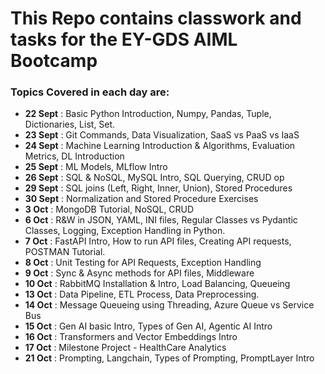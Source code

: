 # This Repo contains classwork and tasks for the EY-GDS AIML Bootcamp
### Topics Covered in each day are:
- **22 Sept**  : Basic Python Introduction, Numpy, Pandas, Tuple, Dictionaries, List, Set.
- **23 Sept**  : Git Commands, Data Visualization, SaaS vs PaaS vs IaaS
- **24 Sept**  : Machine Learning Introduction & Algorithms, Evaluation Metrics, DL Introduction 
- **25 Sept**  : ML Models, MLflow Intro
- **26 Sept**  : SQL & NoSQL, MySQL Intro, SQL Querying, CRUD op
- **29 Sept**  : SQL joins (Left, Right, Inner, Union), Stored Procedures
- **30 Sept**  : Normalization and Stored Procedure Exercises
- **3 Oct**    : MongoDB Tutorial, NoSQL, CRUD
- **6 Oct**    : R&W in JSON, YAML, INI files, Regular Classes vs Pydantic Classes, Logging, Exception Handling in Python.
- **7 Oct**    : FastAPI Intro, How to run API files, Creating API requests, POSTMAN Tutorial.
- **8 Oct**    : Unit Testing for API Requests, Exception Handling
- **9 Oct**    : Sync & Async methods for API files, Middleware
- **10 Oct**   : RabbitMQ Installation & Intro, Load Balancing, Queueing
- **13 Oct**   : Data Pipeline, ETL Process, Data Preprocessing.
- **14 Oct**   : Message Queueing using Threading, Azure Queue vs Service Bus
- **15 Oct**   : Gen AI basic Intro, Types of Gen AI, Agentic AI Intro
- **16 Oct**   : Transformers and Vector Embeddings Intro
- **17 Oct**   : Milestone Project - HealthCare Analytics
- **21 Oct**   : Prompting, Langchain, Types of Prompting, PromptLayer Intro